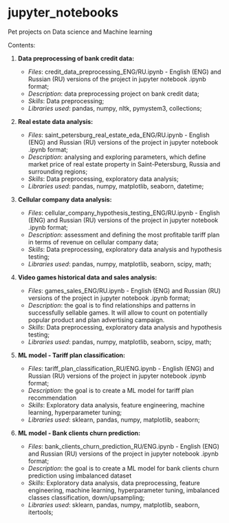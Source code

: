 # jupyter_notebooks
Pet projects on Data science and Machine learning

Contents:

1. **Data preprocessing of bank credit data:**
   - *Files*: credit_data_preprocessing_ENG/RU.ipynb - English (ENG) and Russian (RU) versions of the project in jupyter notebook .ipynb format;
   - *Description*: data preprocessing project on bank credit data;
   - *Skills*: Data preprocessing;
   - *Libraries used*: pandas, numpy, nltk, pymystem3, collections;

2. **Real estate data analysis:**
   - *Files*: saint_petersburg_real_estate_eda_ENG/RU.ipynb - English (ENG) and Russian (RU) versions of the project in jupyter notebook .ipynb format;
   - *Description*: analysing and exploring parameters, which define market price of real estate property in Saint-Petersburg, Russia and surrounding regions;
   - *Skills*: Data preprocessing, exploratory data analysis;
   - *Libraries used*: pandas, numpy, matplotlib, seaborn, datetime;

3. **Cellular company data analysis:**
   - *Files*: cellular_company_hypothesis_testing_ENG/RU.ipynb - English (ENG) and Russian (RU) versions of the project in jupyter notebook .ipynb format;
   - *Description*: assessment and defining the most profitable tariff plan in terms of revenue on cellular company data;
   - *Skills*: Data preprocessing, exploratory data analysis and hypothesis testing;
   - *Libraries used*: pandas, numpy, matplotlib, seaborn, scipy, math;

4. **Video games historical data and sales analysis:**
   - *Files*: games_sales_ENG/RU.ipynb - English (ENG) and Russian (RU) versions of the project in jupyter notebook .ipynb format;
   - *Description*: the goal is to find relationships and patterns in successfully sellable games. It will allow to count on potentially popular product and plan advertising campaign.
   - *Skills*: Data preprocessing, exploratory data analysis and hypothesis testing;
   - *Libraries used*: pandas, numpy, matplotlib, seaborn, scipy, math;

5. **ML model - Tariff plan classification:**
   - *Files*: tariff_plan_classification_RU/ENG.ipynb - English (ENG) and Russian (RU) versions of the project in jupyter notebook .ipynb format;
   - *Description*: the goal is to create a ML model for tariff plan recommendation
   - *Skills*: Exploratory data analysis, feature engineering, machine learning, hyperparameter tuning;
   - *Libraries used*: sklearn, pandas, numpy, matplotlib, seaborn;

6. **ML model - Bank clients churn prediction:**
   - *Files*: bank_clients_churn_prediction_RU/ENG.ipynb - English (ENG) and Russian (RU) versions of the project in jupyter notebook .ipynb format;
   - *Description*: the goal is to create a ML model for bank clients churn prediction using imbalanced dataset
   - *Skills*: Exploratory data analysis, data preprocessing, feature engineering, machine learning, hyperparameter tuning, imbalanced classes classification, down/upsampling;
   - *Libraries used*: sklearn, pandas, numpy, matplotlib, seaborn, itertools;
